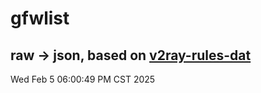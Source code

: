 # gfwlist
## raw -> json, based on [v2ray-rules-dat](https://github.com/Loyalsoldier/v2ray-rules-dat)
Wed Feb  5 06:00:49 PM CST 2025

